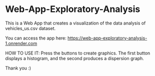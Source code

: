# Web-App-Exploratory-Analysis
This is a Web App that creates a visualization of the data analysis of vehicles_us.csv dataset.

You can access the app here: https://web-app-exploratory-analysis-1.onrender.com

HOW TO USE IT: Press the buttons to create graphics. The first button displays a histogram, and the second produces a dispersion graph.

Thank you :)
